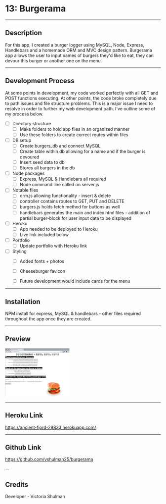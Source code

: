 # 13: Burgerama
---

## Description 

For this app, I created a burger logger using MySQL, Node, Express, Handlebars and a homemade ORM and MVC design pattern. Burgerama app allows the user to input names of burgers they'd like to eat, they can devour this burger or another one on the menu. 

---

## Development Process 

At some points in development, my code worked perfectly with all GET and POST functions executing. At other points, the code broke completely due to path issues and file structure problems. This is a major issue I need to resolve in order to further my web development path. I've outline some of my process below.

 - [ ] Directory structure
     - [ ] Make folders to hold app files in an organized manner
     - [ ] Use these folders to create correct routes within files
- [ ] DB setup 
    - [ ] Create burgers_db and connect MySQL 
    - [ ] Create table within db allowing for a name and if the burger is devoured
    - [ ] Insert seed data to db
    - [ ] Stores all burgers in the db 
- [ ] Node packages
    - [ ] Express, MySQL & Handlebars all required
    - [ ] Node command line called on server.js
- [ ] Notable files  
    - [ ] orm.js allowing functionality - insert & delete
    - [ ] controller contains routes to GET, PUT and DELETE
    - [ ] burgers.js holds fetch method for buttons as well
    - [ ] handlebars generates the main and index html files - addition of partial burger-block for user input data to be displayed
- [ ] Heroku
    - [ ] App needed to be deployed to Heroku
    - [ ] Live link included below  
- [ ] Portfolio 
    - [ ] Update portfolio with Heroku link
- [ ] Styling
    - [ ] Added fonts + photos
    - [ ] Cheeseburger favicon
    - [ ] Future development would include cards for the menu 


---

## Installation 

NPM install for express, MySQL & handlebars - other files required throughout the app once they are created. 

--- 

## Preview 

![13:Burgerama](public/assets/img/ramascreenshotlocal.png)

---

## Heroku Link 

https://ancient-fjord-29833.herokuapp.com/

---

## Github Link

https://github.com/vshulman25/burgerama

--

## Credits

Developer - Victoria Shulman 
